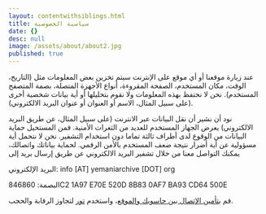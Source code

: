 ```yaml
---
layout: contentwithsiblings.html
title: سياسية الخصوصية
date: {}
desc: null
image: /assets/about/about2.jpg
published: true
---
```


عند زيارة موقعنا أو أي موقع على الإنترنت سيتم تخزين بعض المعلومات مثل (التاريخ، الوقت، مكان المستخدم، الصفحة المقروءة، أنواع الأجهزة المتصلة، بصمة المتصفح المستخدم). نحن لا نحتفظ بهذه المعلومات ولا نقوم بتحليلها أو أية بيانات شخصية أخرى (على سبيل المثال، الاسم أو العنوان أو عنوان البريد الالكتروني).

نود أن نشير أن نقل البيانات عبر الانترنت (على سبيل المثال، عن طريق البريد الالكتروني) يعرض الجهاز المستخدم للعديد من الثغرات الأمنية. فمن المستحيل حماية البيانات من الوقوع لدى أطراف ثالثة تماما دون استخدام التشفير. نحن لا نتحمل أية مسؤولية عن أية أضرار نتيجة ضعف المستخدم بالأمن الرقمي. لحماية بياناتك واتصالك، يمكنك التواصل معنا من خلال تشفير البريد الالكتروني عن طريق إرسال بريد إلى

البريد الإلكتروني: info [AT] yemaniarchive [DOT] org

البصمة:  846860C2 1A97 E70E 520D 8B83 0AF7 BA93 CD64 500E

قم [بتأمين الإتصال بين حاسوبك والموقع](https://securityinabox.org/en/guide/secure-communication)، واستخدم  [تور](https://www.torproject.org/) لتجاوز الرقابة والحجب.
